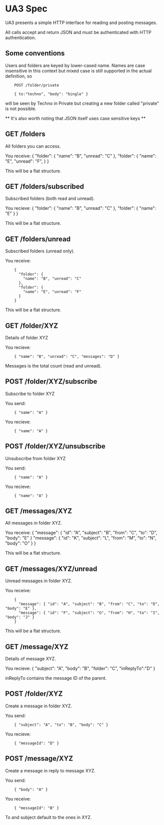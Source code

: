 UA3 Spec
========

UA3 presents a simple HTTP interface for reading and posting messages.

All calls accept and return JSON and must be authenticated with HTTP authentication. 

## Some conventions

Users and folders are keyed by lower-cased name. Names are case insensitive in this context but mixed case is still supported in the actual definition, so

        POST /folder/private
        
        { to:"techno", "body": "bingle" }

will be seen by Techno in Private but creating a new folder called "private" is not possible.

** It's also worth noting that JSON itself uses case sensitive keys **

## GET /folders

All folders you can access.

You receive:
        {
          "folder": {
            "name": "B", "unread": "C"
          },
          "folder": {
            "name": "E", "unread": "F",
          }
        }

This will be a flat structure.

## GET /folders/subscribed

Subscribed folders (both read and unread).

You recieve:
        { 
          "folder": { 
            "name": "B", "unread": "C" 
          }, 
          "folder": { 
            "name": "E"
          } 
        }

This will be a flat structure.

## GET /folders/unread

Subscribed folders (unread only).

You receive:

        { 
          "folder": { 
            "name": "B", "unread": "C" 
          }, 
          "folder": { 
            "name": "E", "unread": "F" 
          } 
        }

This will be a flat structure.

## GET /folder/XYZ

Details of folder XYZ

You recieve:

        { "name": "B", "unread": "C", "messages": "D" }

Messages is the total count (read and unread).

## POST /folder/XYZ/subscribe

Subscribe to folder XYZ

You send:

        { "name": "A" }

You recieve:

        { "name": "A" }

## POST /folder/XYZ/unsubscribe

Unsubscribe from folder XYZ

You send:

        { "name": "A" }

You recieve:

        { "name": "A" }

## GET /messages/XYZ

All messages in folder XYZ.

You receive:
        {
          "message": {
            "id": "A", "subject": "B", "from": "C", "to": "D", "body": "E"
          }
          "message": {
            "id": "K", "subject": "L", "from": "M", "to": "N", "body": "O"
          }
        }

This will be a flat structure.

## GET /messages/XYZ/unread

Unread messages in folder XYZ.

You receive:

        {
          "message": { "id": "A", "subject": "B", "from": "C", "to": "D", "body": "E" },
          "message": { "id": "F", "subject": "G", "from": "H", "to": "I", "body": "J" }
        }

This will be a flat structure.

## GET /message/XYZ

Details of message XYZ.

You recieve:
        { "subject": "A", "body": "B", "folder": "C", "inReplyTo":"D" }

inReplyTo contains the message ID of the parent.

## POST /folder/XYZ

Create a message in folder XYZ.

You send:

        { "subject": "A", "to": "B", "body": "C" }

You recieve:

        { "messageId": "D" }

## POST /message/XYZ

Create a message in reply to message XYZ. 

You send:

        { "body": "A" }

You receive:

        { "messageId": "B" }

To and subject default to the ones in XYZ.

